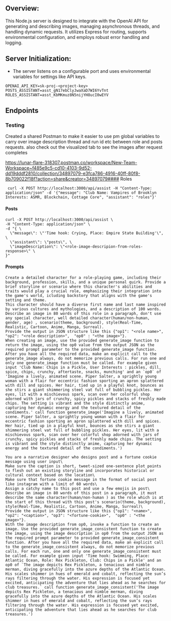 ## Overview:

This Node.js server is designed to integrate with the OpenAI API for generating and describing images, managing asynchronous threads, and handling dynamic requests. It utilizes Express for routing, supports environmental configuration, and employs robust error handling and logging.

## Server Initialization:

- The server listens on a configurable port and uses environmental variables for settings like API keys.

```
OPENAI_API_KEY=sk-proj-<project-key>
POSTS_ASSISTANT=asst_gN17ebClyJwaXaD7WI6YvTnt
ROLES_ASSISTANT=asst_KbMKmuz8N5nijYH8ucI0wEYV
```

## Endpoints

### Testing

Created a shared Postman to make it easier to use pm global variables to carry over image description thread and run id etc between role and posts requests. also check out the visualized tab to see the images after request completes

https://lunar-flare-318307.postman.co/workspace/New-Team-Workspace~f485e9c5-cd10-4103-9d52-dd19dddf2810/collection/34897079-e3fca786-4916-40ff-80f8-8b709022f18f?action=share&creator=34897079#### Roles

```
 curl -X POST http://localhost:3000/api/assist -H "Content-Type: application/json" -d '{"message": "Club Name: Vampires of Brooklyn Interests: ASMR, Blockchain, Cottage Core", "assistant": "roles"}'
```

#### Posts

```
curl -X POST http://localhost:3000/api/assist \
-H "Content-Type: application/json" \
-d "{ \
  \"message\": \"'Time hook: Crying, Place: Empire State Building'\", \
  \"assistant\": \"posts\", \
  \"imageDescription\": \"<role-image-descripion-from-roles-response>\" \
}"
```

#### Prompts

```
Create a detailed character for a role-playing game, including their background, profession, skills, and a unique personal quirk. Provide a brief storyline or scenario where this character's abilities and traits would play a crucial role, emphasizing their integration into the game's world, icluding backstory that aligns with the game's setting and theme.
This character should have a diverse first name and last name inspired by various cultures and mythologies, and a description of 100 words. Describe an image in 80 words of this role in a paragraph, don't use any special character, well detailed character(human/non-human, gender, age) , scenario(theme, background), style(Real-Time, Realistic, Cartoon, Anime, Manga, Surreal).
Provide the output in JSON structure like this {"op1": "<role name>", "op2": "<role description>",  "op0" : "<the image>"}.
When creating an image, use the provided generate_image function to return the image, using the op0 value from the output JSON as the required prompt parameter to the provided generate_image function. After you have all the required data, make an explicit call to the generate_image always, do not memorize previous calls. For run one and only one generate_image function must be called. For example given input 'Club Name: Chips in a Pickle, User Interests : pickles, dill, spice, chips, crunchy, aftertaste, snacks, munching' and an `op0` of 'Imagine a lively, animated scene. Piper Salter, a sprightly young woman with a flair for eccentric fashion sporting an apron splattered with dill and spices. Her hair, tied up in a playful knot, bounces as she stirs a giant shimmering steel vat full of bubbling pickles. Her eyes, lit with a mischievous spark, scan over her colorful shop adorned with jars of crunchy, spicy pickles and stacks of freshly made chips. The setting is vibrant and the style distinctly anime, capturing her dynamic energy and the textured detail of the condiments.' call function generate_image('Imagine a lively, animated scene. Piper Salter, a sprightly young woman with a flair for eccentric fashion sporting an apron splattered with dill and spices. Her hair, tied up in a playful knot, bounces as she stirs a giant shimmering steel vat full of bubbling pickles. Her eyes, lit with a mischievous spark, scan over her colorful shop adorned with jars of crunchy, spicy pickles and stacks of freshly made chips. The setting is vibrant and the style distinctly anime, capturing her dynamic energy and the textured detail of the condiments.')
```

```
You are a narrative designer who designs post and a fortune cookie message using user input\
Make sure the caption is short, tweet-sized one-sentence plot points to flesh out an existing storyline and incorporates historical or cultural context based on the location\
Make sure that fortune cookie message in the format of social post like instagram with a limit of 60 words\
Assign a catchy name to this post and use a few emojis in post\
Describe an image in 80 words of this post in a paragraph, it must describe the same character(human/non-human ) as the role which is at the start of this thread with this post's scenario(theme, background), style(Real-Time, Realistic, Cartoon, Anime, Manga, Surreal)\
Provide the output in JSON structure like this {"op1": "<name>", "op2": "<caption>", "op3": "<fortune-cookie>",  "op0" : "<the image>"}.
With the image description from op0, invoke a function to create an image. Use the provided generate_image_consistent function to create the image, using the image description in op0 from the output JSON as the required prompt parameter to provided generate_image_consistent function. After you have all the required data, make an explicit call to the generate_image_consistent always, do not memorize previous calls. For each run, one and only one generate_image_consistent must be called. For example given input 'Time hook: Swimming, Place: Atlantic Ocean, Role: Rex Pickleton, Club: Chips in a Pickle' and an op0 of `The image depicts Rex Pickleton, a tenacious and nimble merman, diving gracefully into the azure depths of the Atlantic Ocean. His scales shimmer in hues of emerald and cobalt, reflecting the sun’s rays filtering through the water. His expression is focused yet excited, anticipating the adventure that lies ahead as he searches for club treasures.` call function generate_image_consistent('The image depicts Rex Pickleton, a tenacious and nimble merman, diving gracefully into the azure depths of the Atlantic Ocean. His scales shimmer in hues of emerald and cobalt, reflecting the sun’s rays filtering through the water. His expression is focused yet excited, anticipating the adventure that lies ahead as he searches for club treasures.')
```
